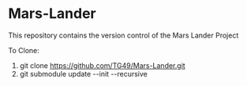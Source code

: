 # Mars-Lander

This repository contains the version control of the Mars Lander Project

To Clone:
1. git clone https://github.com/TG49/Mars-Lander.git
2. git submodule update --init --recursive


